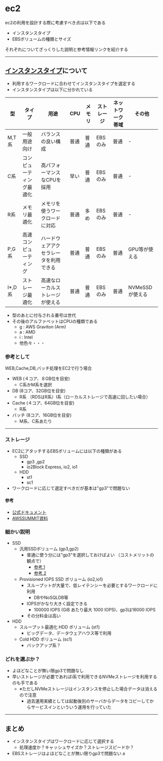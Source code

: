 # ec2
ec2の利用を設計する際に考慮すべき点は以下である
- インスタンスタイプ
- EBSボリュームの種類とサイズ

それぞれについてざっくりした説明と参考情報リンクを紹介する

---

## [インスタンスタイプ](https://aws.amazon.com/jp/ec2/instance-types/)について

- 利用するワークロードに合わせてインスタンスタイプを選定する
- インスタンスタイプは以下に分かれている

|型|タイプ|用途|CPU|メモリ|ストレージ|ネットワーク帯域|その他|
|---|---|---|---|---|---|---|---|
|M,T系|一般用途向け|バランスの良い構成|普通|普通|EBSのみ|普通|-|
|C系|コンピューティング最適化|高パフォーマンスなCPUを採用|早い|普通|EBSのみ|普通|-|
|R系|メモリ最適化|メモリを使うワークロードに対応|普通|多め|EBSのみ|普通|-|
|P,G系|高速コンピューティング|ハードウェアアクセラレータを利用できる|普通|普通|EBSのみ|普通|GPU等が使える|
|I*,D系|ストレージ最適化|高速なローカルストレージが使える|普通|普通|EBSのみ|普通|NVMeSSDが使える|

- 型のあとに付与される番号は世代
- その後のアルファベットはCPUの種類である
  - g : AWS Graviton (Arm) 
  - a : AMD
  - i : Intel
  - 他色々・・・

### 参考として
WEB,Cache,DB,バッチ処理をEC2で行う場合
- WEB (４コア、８GB位を目安)
  - C系かM系を選択
- DB (8コア、32GB位を目安)
  - R系 （RDSはR系）I系（ローカルストレージで高速に回したい場合）
- Cache (４コア、64GB位を目安)
  - R系
- バッチ (8コア、16GB位を目安) 
  - M系、C系あたり

---

### ストレージ
- EC2にアタッチするEBSボリュームには以下の種類がある
  - SSD
    - gp3 ,gp2
    - io2Block Express, io2, io1
  - HDD
    - st1
    - sc1
- ワークロードに応じて選定すべきだが基本は"gp3"で問題ない
  
#### 参考
- [公式ドキュメント](https://docs.aws.amazon.com/ja_jp/AWSEC2/latest/UserGuide/ebs-volume-types.html)
- [AWSSUMMIT資料](https://pages.awscloud.com/rs/112-TZM-766/images/AWS-20_AWS_Summit_Online_2020_STG02.pdf)


### 細かい説明
- SSD
  - 汎用SSDボリューム (gp3,gp2)
    - 普通に使う分には"gp3"を選択しておけばよい （コストメリットの観点で）
      - [参考.1](https://blog.serverworks.co.jp/ebs-gp3-vs-gp2)
      - [参考.2](https://docs.aws.amazon.com/ja_jp/AWSEC2/latest/UserGuide/general-purpose.html)
  - Provisioned IOPS SSD ボリューム (io2,io1)
    - スループットが大量で、低レイテンシーを必要とするワークロードに利用
      - DBやNoSQLDB等
    - IOPSがかなり大きく設定できる
      - 100000 IOPS (GiB あたり最大 1000 IOPS)、gp3は16000 IOPS
    - その分料金は高い
- HDD
  - スループット最適化 HDD ボリューム (st1)
    - ビッグデータ、データウェアハウス等で利用
  - Cold HDD ボリューム (sc1)
    - バックアップ系？

### どれを選ぶか？
- よほどなことが無い限gp3で問題なし
- 早いストレージが必要であればi系で利用できるNVMeストレージを利用するのも手である
  - ※ただしNVMeストレージはインスタンスを停止した場合データは消えるので注意
    - 過去運用実績としては起動後別のサーバからデータをコピーしてからサービスインといういう運用を行っていた

----

## まとめ
- インスタンスタイプはワークロードに応じて選択する
  - 処理速度か？キャッシュサイズか？ストレージスピードか？
- EBSストレージはよほどなことが無い限りgp3で問題ない
a

